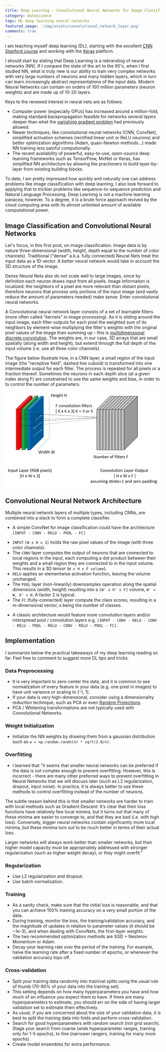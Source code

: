 ```yaml
---
title: Deep Learning - Convolutional Neural Networks for Image Classification
category: datascience 
tags: ML deep learning neural networks
featured_image: '/img/assets/convolutional_network_layer.png'
comments: true
---
```


I am teaching myself deep learning (DL), starting with the excellent [CNN Stanford course](http://cs231n.stanford.edu/) and working with the [Keras](https://keras.io) platform.

I should start by stating that Deep Learning is a rebranding of neural networks (NN). If I compare the state of the art to the 90's, when I first studied NN, what is truly new is our ability to train very complex networks with very large numbers of neurons and many hidden layers, which in turn can learn increasingly abstract representations of the input data. Modern Neural Networks can contain on orders of 100 million parameters (neuron weights) and are made up of 10-20 layers. 

Keys to the renewed interest in neural nets are as follows: 
- Computer power (especially GPUs) has increased around a million-fold, making standard backpropagation feasible for networks several layers deeper than what the [vanishing gradient problem](https://en.wikipedia.org/wiki/Vanishing_gradient_problem) had previously allowed. 
- Newer techniques, like convolutional neural networks (CNN, ConvNet), simplified activation schemes (rectified linear unit or ReLU neurons) and better optimization algorithms (Adam, quasi-Newton methods...) made NN training less painful computionally.
- The recent availability of powerful, easy-to-use, open-source deep learning frameworks such as TensorFlow, MxNet or Keras, has simplified NN architecture by allowing the practioners to build layer-by-layer from existing building blocks. 

To date, I am pretty impressed how quickly and naturally one can address problems like image classification with deep learning. I also look forward to applying that to trickier problems like sequence-to-sequence prediction and Natural Language Processing. Deep Learning is not a machine learning panacea, however. To a degree, it is a brute force approach revived by the cloud computing area with its almost unlimited amount of available computational power.


## Image Classification and Convolutional Neural Networks

Let's focus, in this first post, on image classification. Image data is by nature three-dimensional (width, height, depth equal to the number of color channels). Traditional ("dense" a.k.a. fully connected) Neural Nets treat the input data as a 1D vector. A better neural network would take in account the 3D structure of the image.  

Dense Neural Nets also do not scale well to large images, since by definition each neuron draws input from all pixels. Image information is localized: the neighbors of a pixel are more relevant than distant pixels, therefore neurons that process only portions of the input image (and vastly reduce the amount of parameters needed) make sense. Enter convolutional neural networks.

A Convolutional neural network layer consists of a set of learnable filters (more often called "kernels" in image processing). As it is sliding around the input image, each filter outputs for each pixel the weighted sum of its neighbors by element-wise multiplying the filter's weights with the original pixel values of the image then summing up - this is [multidimensional discrete convolution](https://en.wikipedia.org/wiki/Multidimensional_discrete_convolution). The weights are, in our case, 3D arrays that are small spatially (along width and height), but extend through the full depth of the input volume (i.e. use all three color channels).

The figure below illustrate how, in a CNN layer, a small region of the input image (the "receptive field", dashed line cuboid) is transformed into one intermediate output for each filter. The process is repeated for all pixels or a fraction thereof. Sometimes the neurons in each depth slice (at a given index along F) are constrained to use the same weights and bias, in order to to control the number of parameters.

![Convolutional Network Layer](/img/assets/convolutional_network_layer.png)

## Convolutional Neural Network Architecture

Multiple neural network layers of multiple types, including CNNs, are combined into a stack to form a complete classifier.

- A simple ConvNet for image classification could have the architecture ``[INPUT - CONV - RELU - POOL - FC]``

* ``INPUT`` ``[W x H x 3]`` holds the raw pixel values of the image (with three color channels).
* The ``CONV`` layer computes the output of neurons that are connected to local regions in the input, each computing a dot product between their weights and a small region they are connected to in the input volume. This results in a 3D tensor (``W x H x F volume``).
* ``RELU`` applies an elementwise activation function, leaving the volume unchanged.
* The ``POOL`` layer (non-linearily) downsamples operation along the spatial dimensions (width, height) resulting into a ``[W' x H' x F]`` volume, ``W' < W, H' < H``. A factor 2 is typical.
* The ``FC`` (fully-connected) layer compute the class scores, resulting in a m-dimensional vector, ``m`` being the number of classes.

- A classic architecture would feature more convolution layers and/or interspread pool / convolution layers e.g. ``[INPUT - CONV - RELU - CONV - RELU - POOL - RELU - CONV - RELU - POOL - FC]``.


## Implementation

I summarize below the practical takeaways of my deep learning reading so far. Feel free to comment to suggest more DL tips and tricks.  

### Data Preprocessing

- It is very important to zero-center the data, and it is common to see normalization of every feature in your data (e.g. one pixel in images) to have unit variance or scaling to [-1, 1]. 
- If your data is very high-dimensional, consider using a dimensionality reduction technique, such as PCA or even [Random Projections](http://scikit-learn.org/stable/modules/random_projection.html).
- PCA / Whitening transformations are not typically used with Convolutional Networks. 


### Weight Initialization

- Initialize the NN weights by drawing them from a gaussian distribution such as ``w = np.random.randn(n) * sqrt(2.0/n)``.


### Overfitting

- I learned that "it seems that smaller neural networks can be preferred if the data is not complex enough to prevent overfitting. However, this is incorrect - there are many other preferred ways to prevent overfitting in Neural Networks that we will discuss later (such as L2 regularization, dropout, input noise). In practice, it is always better to use these methods to control overfitting instead of the number of neurons.

The subtle reason behind this is that smaller networks are harder to train with local methods such as Gradient Descent: It’s clear that their loss functions have relatively few local minima, but it turns out that many of these minima are easier to converge to, and that they are bad (i.e. with high loss). Conversely, bigger neural networks contain significantly more local minima, but these minima turn out to be much better in terms of their actual loss. 

Larger networks will always work better than smaller networks, but their higher model capacity must be appropriately addressed with stronger regularization (such as higher weight decay), or they might overfit." 

### Regularization

- Use L2 regularization and dropout.
- Use batch normalization.


### Training 

- As a sanity check, make sure that the initial loss is reasonable, and that you can achieve 100% training accuracy on a very small portion of the data.
- During training, monitor the loss, the training/validation accuracy, and the magnitude of updates in relation to parameter values (it should be ~1e-3), and when dealing with ConvNets, the first-layer weights.
- The two recommended optimization methods are SGD + Nesterov Momentum or Adam.
- Decay your learning rate over the period of the training. For example, halve the learning rate after a fixed number of epochs, or whenever the validation accuracy tops off.


### Cross-validation

- Split your training data randomly into train/val splits using the usual rule of thumb (70-90% of your data into the training set). 
- This setting depends on how many hyperparameters you have and how much of an influence you expect them to have. If there are many hyperparameters to estimate, you should err on the side of having larger validation set to estimate them effectively. 
- As usual, if you are concerned about the size of your validation data, it is best to split the training data into folds and perform cross-validation.
- Search for good hyperparameters with random search (not grid search). Stage your search from coarse (wide hyperparameter ranges, training only for 1-5 epochs), to fine (narrower rangers, training for many more epochs).
- Create model ensembles for extra performance.




